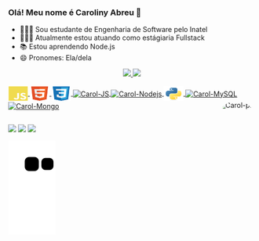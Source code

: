### Olá! Meu nome é Caroliny Abreu 🤗

- 👩🏻‍🎓 Sou estudante de Engenharia de Software pelo Inatel
- 👩🏻‍💻 Atualmente estou atuando como estágiaria Fullstack
- 📚 Estou aprendendo Node.js
- 😄 Pronomes: Ela/dela

<div align="center">
  <a href="https://github.com/carolinyat">
  <img height="180em" src="https://github-readme-stats.vercel.app/api?username=carolinyat&show_icons=true&theme=dracula&include_all_commits=true&count_private=true"/>
  <img height="180em" src="https://github-readme-stats.vercel.app/api/top-langs/?username=carolinyat&layout=compact&langs_count=7&theme=dracula"/>
</div>

<div style="display: inline_block"><br>
  <img align="center" alt="Carol-Js" height="30" width="40" src="https://raw.githubusercontent.com/devicons/devicon/master/icons/javascript/javascript-plain.svg">
  <img align="center" alt="Carol-HTML" height="30" width="40" src="https://raw.githubusercontent.com/devicons/devicon/master/icons/html5/html5-original.svg">
  <img align="center" alt="Carol-CSS" height="30" width="40" src="https://raw.githubusercontent.com/devicons/devicon/master/icons/css3/css3-original.svg">
  <img align="center" alt="Carol-JS" height="30" width="40" src="https://cdn.jsdelivr.net/gh/devicons/devicon/icons/javascript/javascript-original.svg" />
  <img align="center" alt="Carol-Nodejs" height="30" width="40" src="https://cdn.jsdelivr.net/gh/devicons/devicon/icons/nodejs/nodejs-original.svg" />
  <img align="center" alt="Carol-Python" height="30" width="40" src="https://raw.githubusercontent.com/devicons/devicon/master/icons/python/python-original.svg">   
  <img align="center" alt="Carol-MySQL" height="30" width="40" src="https://cdn.jsdelivr.net/gh/devicons/devicon/icons/mysql/mysql-original-wordmark.svg" />
  <img align="center" alt="Carol-Mongo" height="30" width="40" src="https://cdn.jsdelivr.net/gh/devicons/devicon/icons/mongodb/mongodb-original.svg" />
  <img align="right" alt="Carol-pic" height="150" style="border-radius:50px;" src="https://cdn.discordapp.com/attachments/1049344605059039365/1049344644108001292/download20221201121856.png">
</div>
  
  ##
  
<div>
  <a href="https://instagram.com/carolinyat" target="_blank"><img src="https://img.shields.io/badge/-Instagram-%23E4405F?style=for-the-badge&logo=instagram&logoColor=white" target="_blank"></a>
  <a href = "mailto:caroliny.a.t@hotmail.com"><img src="https://img.shields.io/badge/Microsoft_Outlook-0078D4?style=for-the-badge&logo=microsoft-outlook&logoColor=white" target="_blank"></a>
  <a href="https://www.linkedin.com/in/caroliny-abreu-teixeira-3783041b1/" target="_blank"><img src="https://img.shields.io/badge/-LinkedIn-%230077B5?style=for-the-badge&logo=linkedin&logoColor=white" target="_blank"></a> 
 
  ![Snake animation](https://github.com/carolinyat/carolinyat/blob/output/github-contribution-grid-snake.svg)
 
</div>
